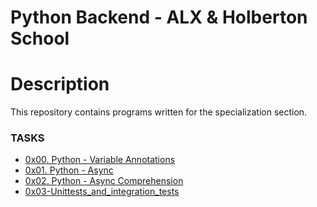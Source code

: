 # Python Backend - ALX & Holberton School

# Description

<p>This repository contains programs written for the specialization section.</p>

<h3>TASKS</h3>


<ul>
<li>
<a href="https://github.com/elsaaeid/alx-backend-python/tree/master/0x00-python_variable_annotations">
0x00. Python - Variable Annotations
</a>
</li>
<li>
<a href="https://github.com/elsaaeid/alx-backend-python/tree/master/0x01-python_async_function">
0x01. Python - Async
</a>
</li>
<li>
<a href="https://github.com/elsaaeid/alx-backend-python/tree/master/0x02-python_async_comprehension">
0x02. Python - Async Comprehension
</a>
</li>
  <li>
    <a href="https://github.com/elsaaeid/alx-backend-python/tree/master/0x03-Unittests_and_integration_tests">
      0x03-Unittests_and_integration_tests
    </a>
  </li>
</ul>
